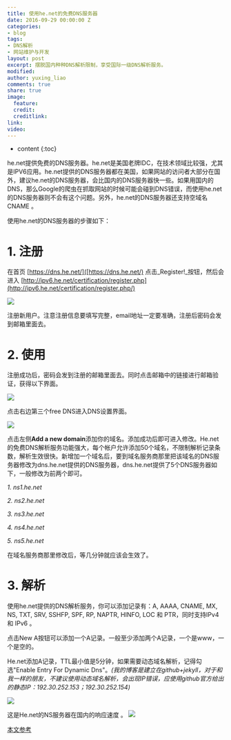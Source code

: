 ```yaml
---
title: 使用he.net的免费DNS服务器
date: 2016-09-29 00:00:00 Z
categories:
- blog
tags:
- DNS解析
- 网站维护与开发
layout: post
excerpt: 摆脱国内种种DNS解析限制，享受国际一级DNS解析服务。
modified: 
author: yuxing_liao
comments: true
share: true
image:
  feature: 
  credit: 
  creditlink: 
link: 
video: 
---
```


* content
{:toc}

he.net提供免费的DNS服务器。he.net是美国老牌IDC，在技术领域比较强，尤其是IPV6应用。he.net提供的DNS服务器都在美国，如果网站的访问者大部分在国外，建议he.net的DNS服务器，会比国内的DNS服务器快一些。如果用国内的DNS，那么Google的爬虫在抓取网站的时候可能会碰到DNS错误，而使用he.net的DNS服务器则不会有这个问题。另外，he.net的DNS服务器还支持空域名CNAME 。

使用he.net的DNS服务器的步骤如下：

# **1\. 注册**

在首页 [https://dns.he.net/]([https://dns.he.net/) 点击_Register!_按钮，然后会进入 [http://ipv6.he.net/certification/register.php](http://ipv6.he.net/certification/register.php/)

![](http://ooo.0o0.ooo/2016/10/11/57fd0f85cb19f.png)

注册新用户。注意注册信息要填写完整，email地址一定要准确，注册后密码会发到邮箱里面去。

# **2\. 使用**

注册成功后，密码会发到注册的邮箱里面去。同时点击邮箱中的链接进行邮箱验证，获得以下界面。

![](http://ooo.0o0.ooo/2016/10/11/57fd0fc2897c3.png)

点击右边第三个free DNS进入DNS设置界面。

![](http://ooo.0o0.ooo/2016/10/11/57fd0fe222241.png)

点击左侧**Add a new domain**添加你的域名。添加成功后即可进入修改。He.net的免费DNS解析服务功能强大，每个帐户允许添加50个域名，不限制解析记录条数，解析生效很快。新增加一个域名后，要到域名服务商那里把该域名的DNS服务器修改为dns.he.net提供的DNS服务器，dns.he.net提供了5个DNS服务器如下，一般修改为前两个即可。

_1\. ns1.he.net_

_2\. ns2.he.net_

_3\. ns3.he.net_

_4\. ns4.he.net_

_5\. ns5.he.net_

在域名服务商那里修改后，等几分钟就应该会生效了。

# **3\. 解析**

使用he.net提供的DNS解析服务，你可以添加记录有：A, AAAA, CNAME, MX, NS, TXT, SRV, SSHFP, SPF, RP, NAPTR, HINFO, LOC 和 PTR，同时支持IPv4 和 IPv6 。

点击New A按钮可以添加一个A记录。一般至少添加两个A记录，一个是www，一个是空的。

He.net添加A记录，TTL最小值是5分钟，如果需要动态域名解析，记得勾选"Enable Entry For Dynamic Dns"。_(我的博客是建立在github+jekyll，对于和我一样的朋友，不建议使用动态域名解析，会出现IP错误，应使用github官方给出的静态IP：192.30.252.153；192.30.252.154)_

![](http://ooo.0o0.ooo/2016/10/11/57fd0ffb44083.png)

这是He.net的NS服务器在国内的响应速度 。 ![](http://ooo.0o0.ooo/2016/10/11/57fd100f1c6b1.png)

[本文参考](https://www.freehao123.com/linode-he-net/)
